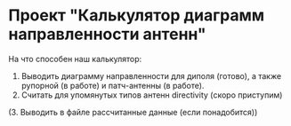 # Проект "Калькулятор диаграмм направленности антенн"

На что способен наш калькулятор:
1. Выводить диаграмму направленности для диполя (готово), а также рупорной (в работе) и патч-антенны (в работе).
2. Считать для упомянутых типов антенн directivity (скоро приступим)

(3.  Выводить в файле рассчитанные данные (если понадобится))
